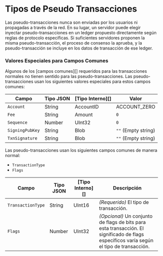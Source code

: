 # Tipos de Pseudo Transacciones

Las pseudo-transacciones nunca son enviadas por los usuarios ni propagadas a través de la red. En su lugar, un servidor puede elegir inyectar pseudo-transacciones en un ledger propuesto directamente según reglas de protocolo específicas. Si suficientes servidores proponen la misma pseudo-transacción, el proceso de consenso la aprueba, y la pseudo-transacción se incluye en los datos de transacción de ese ledger.

### Valores Especiales para Campos Comunes

Algunos de los \[campos comunes]\[] requeridos para las transacciones normales no tienen sentido para las pseudo-transacciones. Las pseudo-transacciones usan los siguientes valores especiales para estos campos comunes:

| Campo           | Tipo JSON | \[Tipo Interno]\[] | Valor               |
| --------------- | --------- | ------------------- | ------------------- |
| `Account`       | String    | AccountID           | ACCOUNT\_ZERO       |
| `Fee`           | String    | Amount              | `0`                 |
| `Sequence`      | Number    | UInt32              | `0`                 |
| `SigningPubKey` | String    | Blob                | `""` (Empty string) |
| `TxnSignature`  | String    | Blob                | `""` (Empty string) |

Las pseudo-transacciones usan los siguientes campos comunes de manera normal:

* `TransactionType`
* `Flags`

| Campo             | Tipo JSON | \[Tipo Interno]\[] | Descripción                                                                                                               |
| ----------------- | --------- | ------------------- | ------------------------------------------------------------------------------------------------------------------------- |
| `TransactionType` | String    | UInt16              | _(Requerido)_ El tipo de transacción.                                                                                     |
| `Flags`           | Number    | UInt32              | _(Opcional)_ Un conjunto de flags de bits para esta transacción. El significado de flags específicos varía según el tipo de transacción. |
